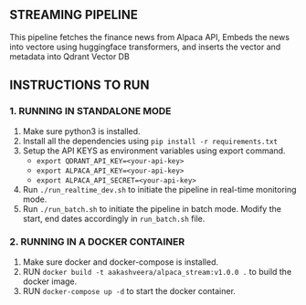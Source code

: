 ## STREAMING PIPELINE
This pipeline fetches the finance news from Alpaca API, Embeds the news into vectore using huggingface transformers, and inserts the vector and metadata into Qdrant Vector DB

## INSTRUCTIONS TO RUN

### 1. RUNNING IN STANDALONE MODE

1. Make sure python3 is installed.
2. Install all the dependencies using `pip install -r requirements.txt`
3. Setup the API KEYS as environment variables using export command.
    - `export QDRANT_API_KEY=<your-api-key>`
    - `export ALPACA_API_KEY=<your-api-key>`
    - `export ALPACA_API_SECRET=<your-api-key>`
4. Run `./run_realtime_dev.sh` to initiate the pipeline in real-time monitoring mode.
4. Run `./run_batch.sh` to initiate the pipeline in batch mode. Modify the start, end dates accordingly in `run_batch.sh` file.


### 2. RUNNING IN A DOCKER CONTAINER

1. Make sure docker and docker-compose is installed.
2. RUN `docker build -t aakashveera/alpaca_stream:v1.0.0 .` to build the docker image.
3. RUN `docker-compose up -d` to start the docker container.